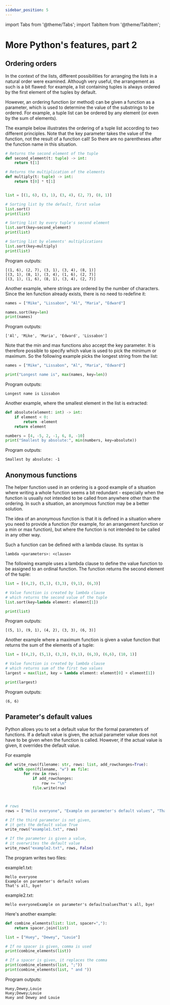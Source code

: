 ```yaml
---
sidebar_position: 5
---
```

import Tabs from '@theme/Tabs';
import TabItem from '@theme/TabItem';

# More Python's features, part 2

## Ordering orders

In the context of the lists, different possibilities for arranging the lists in a natural order were examined. Although very useful, the arrangement as such is a bit flawed: for example, a list containing tuples is always ordered by the first element of the tuples by default.

However, an ordering function (or method) can be given a function as a parameter, which is used to determine the value of the substrings to be ordered. For example, a tuple list can be ordered by any element (or even by the sum of elements).

The example below illustrates the ordering of a tuple list according to two different principles. Note that the key parameter takes the value of the function, not the result of a function call! So there are no parentheses after the function name in this situation.

```python 
# Returns the second element of the tuple
def second_element(t: tuple) -> int:
    return t[1]

# Returns the multiplication of the elements
def multiply(t: tuple) -> int:
    return t[0] * t[1]


list = [(1, 6), (3, 1), (3, 4), (2, 7), (8, 1)]

# Sorting list by the default, first value
list.sort()
print(list)

# Sorting list by every tuple's second element
list.sort(key=second_element)
print(list)

# Sorting list by elements' multiplications
list.sort(key=multiply)
print(list)
 ```

Program outputs:
```
[(1, 6), (2, 7), (3, 1), (3, 4), (8, 1)]
[(3, 1), (8, 1), (3, 4), (1, 6), (2, 7)]
[(3, 1), (1, 6), (8, 1), (3, 4), (2, 7)]
 ```

Another example, where strings are ordered by the number of characters. Since the len function already exists, there is no need to redefine it:


```python 
names = ["Mike", "Lissabon", "Al", "Maria", "Edward"]

names.sort(key=len)
print(names)
 ```

Program outputs:
```
['Al', 'Mike', 'Maria', 'Edward', 'Lissabon']
 ```

Note that the min and max functions also accept the key parameter. It is therefore possible to specify which value is used to pick the minimum or maximum. So the following example picks the longest string from the list:

```python 
names = ["Mike", "Lissabon", "Al", "Maria", "Edward"]

print("Longest name is", max(names, key=len))
 ```

Program outputs:
```
Longest name is Lissabon
 ```

Another example, where the smallest element in the list is extracted:

```python 
def absolute(element: int) -> int:
    if element < 0:
        return -element
    return element

numbers = [4, -5, 2, -1, 6, 8, -10]
print("Smallest by absolute:", min(numbers, key=absolute))
 ```

Program outputs:
```
Smallest by absolute: -1
 ```

## Anonymous functions

The helper function used in an ordering is a good example of a situation where writing a whole function seems a bit redundant - especially when the function is usually not intended to be called from anywhere other than the ordering. In such a situation, an anonymous function may be a better solution.

The idea of an anonymous function is that it is defined in a situation where you need to provide a function (for example, for an arrangement function or a min or max function), but where the function is not intended to be called in any other way.

Such a function can be defined with a lambda clause. Its syntax is

`lambda <parameters>: <clause>`

The following example uses a lambda clause to define the value function to be assigned to an ordinal function. The function returns the second element of the tuple:

```python 
list = [(4,2), (5,1), (3,3), (9,1), (6,3)]

# Value function is created by lambda clause
# which returns the second value of the tuple
list.sort(key=lambda element: element[1])

print(list)
 ```

Program outputs:
```
[(5, 1), (9, 1), (4, 2), (3, 3), (6, 3)]
 ```

Another example where a maximum function is given a value function that returns the sum of the elements of a tuple:

```python 
list = [(4,2), (5,1), (3,3), (9,1), (6,3), (6,6), (10, 1)]

# Value function is created by lambda clause
# which returns sum of the first two values
largest = max(list, key = lambda element: element[0] + element[1])

print(largest)
 ```

Program outputs:
``` 
(6, 6)
 ```


## Parameter's default values

Python allows you to set a default value for the formal parameters of functions. If a default value is given, the actual parameter value does not have to be given when the function is called. However, if the actual value is given, it overrides the default value.

For example

```python 
def write_rows(filename: str, rows: list, add_rowchanges=True):
    with open(filename, "w") as file:
        for row in rows:
            if add_rowchanges:
                row += "\n"
            file.write(row)



# rows
rows = ["Hello everyone", "Example on parameter's default values", "That's all, bye!"]

# If the third parameter is not given, 
# it gets the default value True
write_rows("example1.txt", rows)

# If the parameter is given a value, 
# it overwrites the default value
write_rows("example2.txt", rows, False)
 ```

The program writes two files:

example1.txt:
```
Hello everyone
Example on parameter's default values
That's all, bye!
 ```

example2.txt:
``` 
Hello everyoneExample on parameter's defaultvaluesThat's all, bye!
 ```

Here's another example:

```python 
def combine_elements(list: list, spacer=","):
    return spacer.join(list)

list = ["Huey", "Dewey", "Louie"]

# If no spacer is given, comma is used
print(combine_elements(list))

# If a spacer is given, it replaces the comma
print(combine_elements(list, ";"))
print(combine_elements(list, " and "))
 ```

Program outputs:
```
Huey,Dewey,Louie
Huey;Dewey;Louie
Huey and Dewey and Louie
 ```